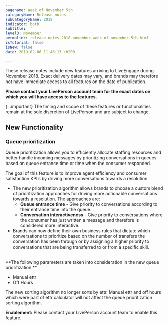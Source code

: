 ```yaml
---
pagename: Week of November 5th
categoryName: Release notes
subCategoryName: 2018
indicator: both
subtitle: ''
level3: November
permalink: release-notes-2018-november-week-of-november-5th.html
isTutorial: false
isNew: false
date: 2019-02-06 11:46:13 +0200

---
```

These release notes include new features arriving to LiveEngage during November 2018. Exact delivery dates may vary, and brands may therefore not have immediate access to all features on the date of publication.

**Please contact your LivePerson account team for the exact dates on which you will have access to the features.**

{: .important}
The timing and scope of these features or functionalities remain at the sole discretion of LivePerson and are subject to change.

## New Functionality

### Queue prioritization 

Queue prioritization allows you to efficiently allocate staffing resources and better handle incoming messages by prioritizing conversations in queues based on queue entrance time or time when the consumer responded.

The goal of this feature is to improve agent efficiency and consumer satisfaction KPI’s by driving more conversations towards a resolution.

* The new prioritization algorithm allows brands to choose a custom blend of prioritization approaches for driving more actionable conversations towards a resolution. The approaches are:
  * **Queue entrance time** - Give priority to conversations according to their entrance time into the queue.
  * **Conversation interactiveness** - Give priority to conversations where the consumer has just written a message and therefore is considered more interactive.
* Brands can now define their own business rules that dictate which conversations to prioritize based on the number of transfers the conversation has been through or by assigning a higher priority to conversations that are being transferred to or from a specific skill.

<br />
**The following parameters are taken into consideration in the new queue prioritization:**

* Manual ettr
* Off Hours

The new sorting algorithm no longer sorts by ettr. Manual ettr and off hours which were part of ettr calculator will not affect the queue prioritization sorting algorithm.

**Enablement:** Please contact your LivePerson account team to enable this feature.